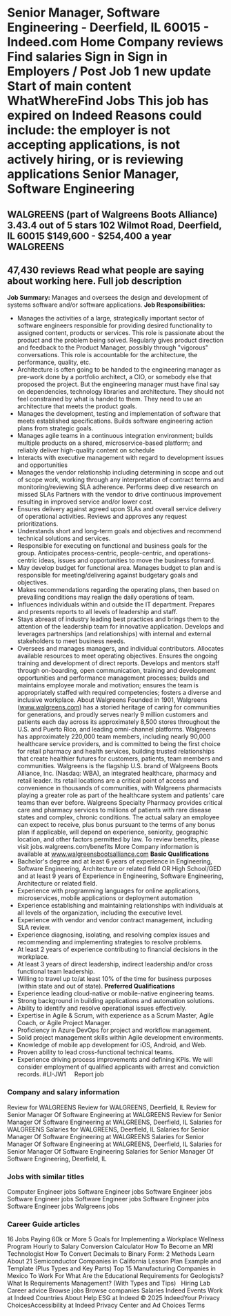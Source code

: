 Senior Manager, Software Engineering - Deerfield, IL 60015 - Indeed.com
Home
Company reviews
Find salaries
Sign in
Sign in
Employers / Post Job
1 new update
Start of main content
WhatWhereFind Jobs
This job has expired on Indeed
Reasons could include: the employer is not accepting applications, is not actively hiring, or is reviewing applications
Senior Manager, Software Engineering
====================================
WALGREENS
(part of Walgreens Boots Alliance)
3.43.4 out of 5 stars
102 Wilmot Road, Deerfield, IL 60015
$149,600 - $254,400 a year
WALGREENS
---------
47,430 reviews
Read what people are saying about working here.
Full job description
--------------------
**Job Summary:**
Manages and oversees the design and development of systems software and/or software applications.
**Job Responsibilities:**
* Manages the activities of a large, strategically important sector of software engineers responsible for providing desired functionality to assigned content, products or services. This role is passionate about the product and the problem being solved. Regularly gives product direction and feedback to the Product Manager, possibly through "vigorous" conversations. This role is accountable for the architecture, the performance, quality, etc.
* Architecture is often going to be handed to the engineering manager as pre-work done by a portfolio architect, a CIO, or somebody else that proposed the project. But the engineering manager must have final say on dependencies, technology libraries and architecture. They should not feel constrained by what is handed to them. They need to use an architecture that meets the product goals.
* Manages the development, testing and implementation of software that meets established specifications. Builds software engineering action plans from strategic goals.
* Manages agile teams in a continuous integration environment; builds multiple products on a shared, microservice-based platform; and reliably deliver high-quality content on schedule
* Interacts with executive management with regard to development issues and opportunities
* Manages the vendor relationship including determining in scope and out of scope work, working through any interpretation of contract terms and monitoring/reviewing SLA adherence. Performs deep dive research on missed SLAs Partners with the vendor to drive continuous improvement resulting in improved service and/or lower cost.
* Ensures delivery against agreed upon SLAs and overall service delivery of operational activities. Reviews and approves any request prioritizations.
* Understands short and long-term goals and objectives and recommend technical solutions and services.
* Responsible for executing on functional and business goals for the group. Anticipates process-centric, people-centric, and operations-centric ideas, issues and opportunities to move the business forward.
* May develop budget for functional area. Manages budget to plan and is responsible for meeting/delivering against budgetary goals and objectives.
* Makes recommendations regarding the operating plans, then based on prevailing conditions may realign the daily operations of team.
* Influences individuals within and outside the IT department. Prepares and presents reports to all levels of leadership and staff.
* Stays abreast of industry leading best practices and brings them to the attention of the leadership team for innovative application. Develops and leverages partnerships (and relationships) with internal and external stakeholders to meet business needs.
* Oversees and manages managers, and individual contributors. Allocates available resources to meet operating objectives. Ensures the ongoing training and development of direct reports. Develops and mentors staff through on-boarding, open communication, training and development opportunities and performance management processes; builds and maintains employee morale and motivation; ensures the team is appropriately staffed with required competencies; fosters a diverse and inclusive workplace.
About Walgreens
Founded in 1901, Walgreens (www.walgreens.com) has a storied heritage of caring for communities for generations, and proudly serves nearly 9 million customers and patients each day across its approximately 8,500 stores throughout the U.S. and Puerto Rico, and leading omni-channel platforms. Walgreens has approximately 220,000 team members, including nearly 90,000 healthcare service providers, and is committed to being the first choice for retail pharmacy and health services, building trusted relationships that create healthier futures for customers, patients, team members and communities.
Walgreens is the flagship U.S. brand of Walgreens Boots Alliance, Inc. (Nasdaq: WBA), an integrated healthcare, pharmacy and retail leader. Its retail locations are a critical point of access and convenience in thousands of communities, with Walgreens pharmacists playing a greater role as part of the healthcare system and patients’ care teams than ever before. Walgreens Specialty Pharmacy provides critical care and pharmacy services to millions of patients with rare disease states and complex, chronic conditions.
The actual salary an employee can expect to receive, plus bonus pursuant to the terms of any bonus plan if applicable, will depend on experience, seniority, geographic location, and other factors permitted by law. To review benefits, please visit jobs.walgreens.com/benefits More Company information is available at www.walgreensbootsalliance.com
**Basic Qualifications**
* Bachelor's degree and at least 6 years of experience in Engineering, Software Engineering, Architecture or related field OR High School/GED and at least 9 years of Experience in Engineering, Software Engineering, Architecture or related field.
* Experience with programming languages for online applications, microservices, mobile applications or deployment automation
* Experience establishing and maintaining relationships with individuals at all levels of the organization, including the executive level.
* Experience with vendor and vendor contract management, including SLA review.
* Experience diagnosing, isolating, and resolving complex issues and recommending and implementing strategies to resolve problems.
* At least 2 years of experience contributing to financial decisions in the workplace.
* At least 3 years of direct leadership, indirect leadership and/or cross functional team leadership.
* Willing to travel up to/at least 10% of the time for business purposes (within state and out of state).
**Preferred Qualifications**
* Experience leading cloud-native or mobile-native engineering teams.
* Strong background in building applications and automation solutions.
* Ability to identify and resolve operational issues effectively.
* Expertise in Agile & Scrum, with experience as a Scrum Master, Agile Coach, or Agile Project Manager.
* Proficiency in Azure DevOps for project and workflow management.
* Solid project management skills within Agile development environments.
* Knowledge of mobile app development for iOS, Android, and Web.
* Proven ability to lead cross-functional technical teams.
* Experience driving process improvements and defining KPIs.
We will consider employment of qualified applicants with arrest and conviction records.
#LI-JW1
&nbsp;
&nbsp;
Report job
### Company and salary information
Review for WALGREENS
Review for WALGREENS, Deerfield, IL
Review for Senior Manager Of Software Engineering at WALGREENS
Review for Senior Manager Of Software Engineering at WALGREENS, Deerfield, IL
Salaries for WALGREENS
Salaries for WALGREENS, Deerfield, IL
Salaries for Senior Manager Of Software Engineering at WALGREENS
Salaries for Senior Manager Of Software Engineering at WALGREENS, Deerfield, IL
Salaries for Senior Manager Of Software Engineering
Salaries for Senior Manager Of Software Engineering, Deerfield, IL
&nbsp;
### Jobs with similar titles
Computer Engineer jobs
Software Engineer jobs
Software Engineer jobs
Software Engineer jobs
Software Engineer jobs
Software Engineer jobs
Software Engineer jobs
Walgreens jobs
&nbsp;
### Career Guide articles
16 Jobs Paying 60k or More
5 Goals for Implementing a Workplace Wellness Program
Hourly to Salary Conversion Calculator
How To Become an MRI Technologist
How To Convert Decimals to Binary Form: 2 Methods
Learn About 21 Semiconductor Companies in California
Lesson Plan Example and Template (Plus Types and Key Parts)
Top 15 Manufacturing Companies in Mexico To Work For
What Are the Educational Requirements for Geologists?
What Is Requirements Management? (With Types and Tips)
&nbsp;
Hiring Lab Career advice Browse jobs Browse companies Salaries Indeed Events Work at Indeed Countries About Help ESG at Indeed
© 2025 IndeedYour Privacy ChoicesAccessibility at Indeed Privacy Center and Ad Choices Terms